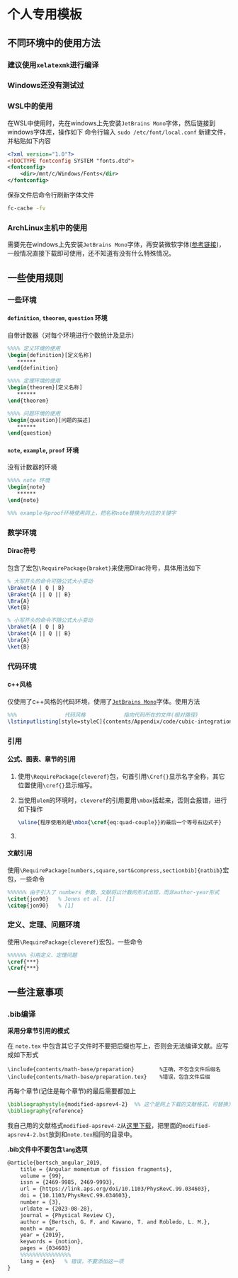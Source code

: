 # 个人专用模板

## 不同环境中的使用方法

### 建议使用`xelatexmk`进行编译

### Windows还没有测试过

### WSL中的使用

在WSL中使用时，先在windows上先安装`JetBrains Mono`字体，然后链接到windows字体库，操作如下
命令行输入 `sudo /etc/font/local.conf` 新建文件，并粘贴如下内容

```xml
<?xml version="1.0"?>
<!DOCTYPE fontconfig SYSTEM "fonts.dtd">
<fontconfig>
    <dir>/mnt/c/Windows/Fonts</dir>
</fontconfig>
```

保存文件后命令行刷新字体文件

```bash
fc-cache -fv
```

### ArchLinux主机中的使用

需要先在windows上先安装`JetBrains Mono`字体，再安装微软字体([参考链接](https://arch-linux.osrc.com/advanced/optional-cfg-1.html#%E5%AE%89%E8%A3%85-windows-%E5%AD%97%E4%BD%93))，一般情况直接下载即可使用，还不知道有没有什么特殊情况。

## 一些使用规则

### 一些环境

#### `definition`, `theorem`, `question` 环境

自带计数器（对每个环境进行个数统计及显示）

```tex
%%%% 定义环境的使用
\begin{definition}[定义名称]
   ******
\end{definition}

%%%% 定理环境的使用
\begin{theorem}[定义名称]
   ******
\end{theorem}

%%%% 问题环境的使用
\begin{question}[问题的描述]
   ******
\end{question}
```

#### `note`, `example`, `proof` 环境

没有计数器的环境

```tex
%%%% note 环境
\begin{note}
   ******
\end{note}

%%% example与proof环境使用同上，把名称note替换为对应的关键字
```

### 数学环境

#### Dirac符号

包含了宏包`\RequirePackage{braket}`来使用Dirac符号，具体用法如下

```tex
% 大写开头的命令可随公式大小变动
\Braket{A | Q | B}
\Braket{A || Q || B}
\Bra{A}
\Ket{B}

% 小写开头的命令不随公式大小变动
\braket{A | Q | B}
\braket{A || Q || B}
\bra{A}
\ket{B}
```

### 代码环境

#### c++风格

仅使用了c++风格的代码环境，使用了[`JetBrains Mono`](https://www.jetbrains.com/lp/mono/)字体。使用方法

```tex
%%%               代码风格            指向代码所在的文件(相对路径)
\lstinputlisting[style=styleC]{contents/Appendix/code/cubic-integration.cpp}
```

### 引用

#### 公式、图表、章节的引用

1. 使用`\RequirePackage{cleveref}`包，句首引用`\Cref{}`显示名字全称，其它位置使用`\cref{}`显示缩写。

2. 当使用`ulem`的环境时，`cleveref`的引用要用`\mbox`括起来，否则会报错，进行如下操作

   ```tex
   \uline{程序使用的是\mbox{\cref{eq:quad-couple}}的最后一个等号右边式子}
   ```

3. 

#### 文献引用

使用`\RequirePackage[numbers,square,sort&compress,sectionbib]{natbib}`宏包，一些命令

```tex
%%%%%% 由于引入了 numbers 参数，文献将以计数的形式出现，而非author-year形式
\citet{jon90}	% Jones et al. [1]
\citep{jon90}	% [1]
```
### 定义、定理、问题环境

使用`\RequirePackage{cleveref}`宏包，一些命令

``` tex
%%%%%% 引用定义、定理问题
\cref{***}
\Cref{***}
```


## 一些注意事项

### .bib编译

**采用分章节引用的模式**

在 `note.tex` 中包含其它子文件时不要把后缀也写上，否则会无法编译文献。应写成如下形式

```
\include{contents/math-base/preparation}    	%正确，不包含文件后缀名
\include{contents/math-base/preparation.tex}	%错误，包含文件后缀
```

再每个章节(记住是每个章节)的最后需要都加上

```tex
\bibliographystyle{modified-apsrev4-2}  %% 这个是网上下载的文献格式，可替换为其它，我把里面的标题从灰色改到了黑色
\bibliography{reference}
```

我自己用的文献格式`modified-apsrev4-2`从[这里下载](https://github.com/fbuessen/revtex-bst-modified/tree/master)，把里面的`modified-apsrev4-2.bst`放到和`note.tex`相同的目录中。

**.bib文件中不要包含`lang`选项**

```tex
@article{bertsch_angular_2019,
	title = {Angular momentum of fission fragments},
	volume = {99},
	issn = {2469-9985, 2469-9993},
	url = {https://link.aps.org/doi/10.1103/PhysRevC.99.034603},
	doi = {10.1103/PhysRevC.99.034603},
	number = {3},
	urldate = {2023-08-28},
	journal = {Physical Review C},
	author = {Bertsch, G. F. and Kawano, T. and Robledo, L. M.},
	month = mar,
	year = {2019},
	keywords = {notion},
	pages = {034603}
	%%%%%%%%%%%%%%%%
	lang = {en}   % 错误，不要添加这一项
}
```
